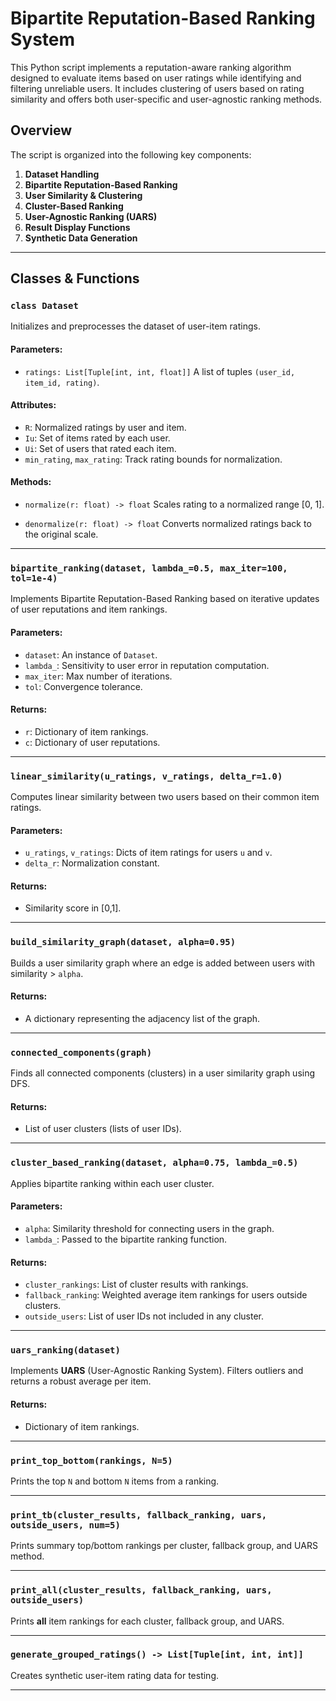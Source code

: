 # Bipartite Reputation-Based Ranking System

This Python script implements a reputation-aware ranking algorithm designed to evaluate items based on user ratings while identifying and filtering unreliable users. It includes clustering of users based on rating similarity and offers both user-specific and user-agnostic ranking methods.

## Overview

The script is organized into the following key components:

1. **Dataset Handling**
2. **Bipartite Reputation-Based Ranking**
3. **User Similarity & Clustering**
4. **Cluster-Based Ranking**
5. **User-Agnostic Ranking (UARS)**
6. **Result Display Functions**
7. **Synthetic Data Generation**

---

## Classes & Functions

### `class Dataset`

Initializes and preprocesses the dataset of user-item ratings.

#### Parameters:

* `ratings: List[Tuple[int, int, float]]`
  A list of tuples `(user_id, item_id, rating)`.

#### Attributes:

* `R`: Normalized ratings by user and item.
* `Iu`: Set of items rated by each user.
* `Ui`: Set of users that rated each item.
* `min_rating`, `max_rating`: Track rating bounds for normalization.

#### Methods:

* `normalize(r: float) -> float`
  Scales rating to a normalized range \[0, 1].

* `denormalize(r: float) -> float`
  Converts normalized ratings back to the original scale.

---

### `bipartite_ranking(dataset, lambda_=0.5, max_iter=100, tol=1e-4)`

Implements Bipartite Reputation-Based Ranking based on iterative updates of user reputations and item rankings.

#### Parameters:

* `dataset`: An instance of `Dataset`.
* `lambda_`: Sensitivity to user error in reputation computation.
* `max_iter`: Max number of iterations.
* `tol`: Convergence tolerance.

#### Returns:

* `r`: Dictionary of item rankings.
* `c`: Dictionary of user reputations.

---

### `linear_similarity(u_ratings, v_ratings, delta_r=1.0)`

Computes linear similarity between two users based on their common item ratings.

#### Parameters:

* `u_ratings`, `v_ratings`: Dicts of item ratings for users `u` and `v`.
* `delta_r`: Normalization constant.

#### Returns:

* Similarity score in \[0,1].

---

### `build_similarity_graph(dataset, alpha=0.95)`

Builds a user similarity graph where an edge is added between users with similarity > `alpha`.

#### Returns:

* A dictionary representing the adjacency list of the graph.

---

### `connected_components(graph)`

Finds all connected components (clusters) in a user similarity graph using DFS.

#### Returns:

* List of user clusters (lists of user IDs).

---

### `cluster_based_ranking(dataset, alpha=0.75, lambda_=0.5)`

Applies bipartite ranking within each user cluster.

#### Parameters:

* `alpha`: Similarity threshold for connecting users in the graph.
* `lambda_`: Passed to the bipartite ranking function.

#### Returns:

* `cluster_rankings`: List of cluster results with rankings.
* `fallback_ranking`: Weighted average item rankings for users outside clusters.
* `outside_users`: List of user IDs not included in any cluster.

---

### `uars_ranking(dataset)`

Implements **UARS** (User-Agnostic Ranking System). Filters outliers and returns a robust average per item.

#### Returns:

* Dictionary of item rankings.

---

### `print_top_bottom(rankings, N=5)`

Prints the top `N` and bottom `N` items from a ranking.

---

### `print_tb(cluster_results, fallback_ranking, uars, outside_users, num=5)`

Prints summary top/bottom rankings per cluster, fallback group, and UARS method.

---

### `print_all(cluster_results, fallback_ranking, uars, outside_users)`

Prints **all** item rankings for each cluster, fallback group, and UARS.

---

### `generate_grouped_ratings() -> List[Tuple[int, int, int]]`

Creates synthetic user-item rating data for testing.

---

